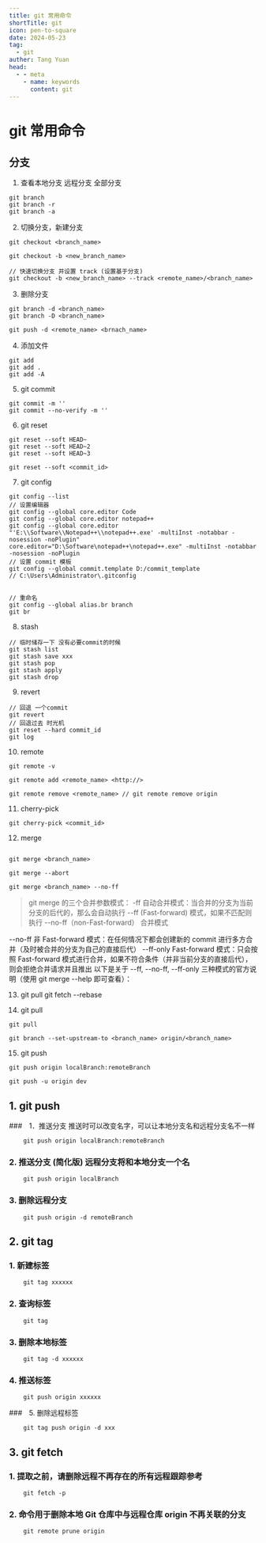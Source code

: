 ```yaml
---
title: git 常用命令
shortTitle: git
icon: pen-to-square
date: 2024-05-23
tag:
  - git
auther: Tang Yuan
head:
  - - meta
    - name: keywords
      content: git
---
```



# git 常用命令

## 分支

1. 查看本地分支 远程分支 全部分支
```shell
git branch 
git branch -r 
git branch -a
```
2. 切换分支，新建分支
```shell
git checkout <branch_name>

git checkout -b <new_branch_name>

// 快速切换分支 并设置 track (设置基于分支)
git checkout -b <new_branch_name> --track <remote_name>/<branch_name>
```
3. 删除分支
```shell
git branch -d <branch_name>
git branch -D <branch_name>

git push -d <remote_name> <brnach_name>
```
4. 添加文件
```shell
git add
git add .
git add -A
```
5. git commit
```shell
git commit -m ''
git commit --no-verify -m ''
```
6. git reset
```shell
git reset --soft HEAD~
git reset --soft HEAD~2
git reset --soft HEAD~3

git reset --soft <commit_id>
```
7. git config 
```shell
git config --list
// 设置编辑器
git config --global core.editor Code
git config --global core.editor notepad++
git config --global core.editor "'E:\\Software\\Notepad++\\notepad++.exe' -multiInst -notabbar -nosession -noPlugin"
core.editor="D:\Software\notepad++\notepad++.exe" -multiInst -notabbar -nosession -noPlugin
// 设置 commit 模板
git config --global commit.template D:/commit_template
// C:\Users\Administrator\.gitconfig


// 重命名
git config --global alias.br branch
git br
```

8. stash 
```shell
// 临时储存一下 没有必要commit的时候
git stash list
git stash save xxx
git stash pop
git stash apply 
git stash drop
```

9. revert

```shell
// 回退 一个commit
git revert
// 回退过去 时光机
git reset --hard commit_id
git log
```
10. remote
```shell
git remote -v

git remote add <remote_name> <http://>

git remote remove <remote_name> // git remote remove origin
```

11. cherry-pick

```shell
git cherry-pick <commit_id>
```
12. merge 

```shell

git merge <branch_name>

git merge --abort

git merge <branch_name> --no-ff
```
> git merge 的三个合并参数模式：
-ff 自动合并模式：当合并的分支为当前分支的后代的，那么会自动执行 --ff (Fast-forward) 模式，如果不匹配则执行
--no-ff（non-Fast-forward） 合并模式

--no-ff 非 Fast-forward 模式：在任何情况下都会创建新的 commit 进行多方合并（及时被合并的分支为自己的直接后代）
--ff-only Fast-forward 模式：只会按照 Fast-forward 模式进行合并，如果不符合条件（并非当前分支的直接后代），则会拒绝合并请求并且推出
以下是关于 --ff, --no-ff, --ff-only 三种模式的官方说明（使用 git merge --help 即可查看）：


13. git pull git fetch --rebase

14. git pull

```shell
git pull

git branch --set-upstream-to <branch_name> origin/<branch_name>
```

15. git push

```shell
git push origin localBranch:remoteBranch

git push -u origin dev

```

## 1. git push

###　1．推送分支 推送时可以改变名字，可以让本地分支名和远程分支名不一样

```shell
    git push origin localBranch:remoteBranch
```

### 2. 推送分支 (简化版) 远程分支将和本地分支一个名
```shell
    git push origin localBranch
```

### 3. 删除远程分支
```shell
    git push origin -d remoteBranch
```




## 2. git tag 


### 1. 新建标签
```shell
    git tag xxxxxx
```

### 2. 查询标签
```shell
    git tag
```

### 3. 删除本地标签
```shell
    git tag -d xxxxxx
```

### 4. 推送标签
```shell
    git push origin xxxxxx
```

###　5. 删除远程标签
```shell
    git tag push origin -d xxx
```


## 3. git fetch

### 1. 提取之前，请删除远程不再存在的所有远程跟踪参考
```shell
    git fetch -p
```

### 2. 命令用于删除本地 Git 仓库中与远程仓库 origin 不再关联的分支
```shell
    git remote prune origin
```